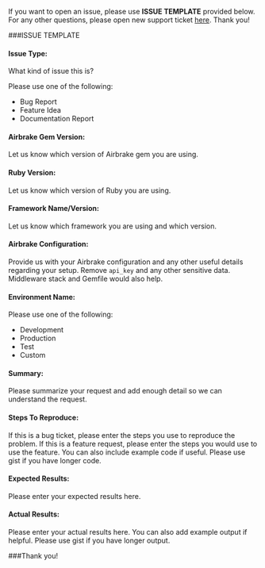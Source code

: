 If you want to open an issue, please use **ISSUE TEMPLATE** provided below.
For any other questions, please open new support ticket [here](https://help.airbrake.io/discussion/new).
Thank you!


###ISSUE TEMPLATE
#### Issue Type:

What kind of issue this is?

Please use one of the following:
 - Bug Report
 - Feature Idea
 - Documentation Report

#### Airbrake Gem Version:

Let us know which version of Airbrake gem you are using.

#### Ruby Version:

Let us know which version of Ruby you are using.

#### Framework Name/Version:

Let us know which framework you are using and which version.

#### Airbrake Configuration:

Provide us with your Airbrake configuration and any other useful details regarding your setup.
Remove `api_key` and any other sensitive data. Middleware stack and Gemfile would also help.

#### Environment Name:

Please use one of the following:
 - Development
 - Production
 - Test
 - Custom

#### Summary:

Please summarize your request and add enough detail so we can understand the request.

#### Steps To Reproduce:

If this is a bug ticket, please enter the steps you use to reproduce the problem. If this is a feature request, please enter the steps you would use to use the feature. You can also include example code if useful. Please use gist if you have longer code.

#### Expected Results:

Please enter your expected results here.

#### Actual Results:

Please enter your actual results here. You can also add example output if helpful. Please use gist if you have longer output.


###Thank you!
